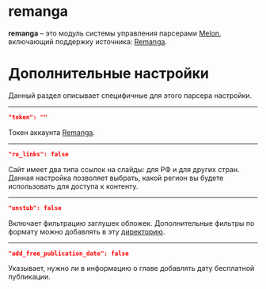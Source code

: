 # remanga
**remanga** – это модуль системы управления парсерами [Melon](https://github.com/Otaku-Melons/Melon), включающий поддержку источника: [Remanga](https://remanga.org/).

# Дополнительные настройки
Данный раздел описывает специфичные для этого парсера настройки.
___
```JSON
"token": ""
```
Токен аккаунта [Remanga](https://remanga.org/).
___
```JSON
"ru_links": false
```
Сайт имеет два типа ссылок на слайды: для РФ и для других стран. Данная настройка позволяет выбрать, какой регион вы будете использовать для доступа к контенту.
___
```JSON
"unstub": false
```
Включает фильтрацию заглушек обложек. Дополнительные фильтры по формату можно добавлять в эту [директорию](Filters/).
___
```JSON
"add_free_publication_date": false
```
Указывает, нужно ли в информацию о главе добавлять дату бесплатной публикации.